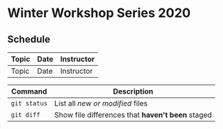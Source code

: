 # Winter Workshop Series 2020

## Schedule

| Topic | Date | Instructor | 
| ------| ---- | ---------- |
| Topic | Date | Instructor | 

| Command | Description |
| --- | --- |
| `git status` | List all *new or modified* files |
| `git diff` | Show file differences that **haven't been** staged |
